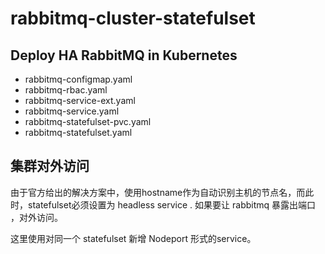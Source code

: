 # rabbitmq-cluster-statefulset

## Deploy HA RabbitMQ in Kubernetes

- rabbitmq-configmap.yaml
- rabbitmq-rbac.yaml
- rabbitmq-service-ext.yaml
- rabbitmq-service.yaml
- rabbitmq-statefulset-pvc.yaml
- rabbitmq-statefulset.yaml

## 集群对外访问

由于官方给出的解决方案中，使用hostname作为自动识别主机的节点名，而此时，statefulset必须设置为 headless service .  如果要让 rabbitmq 暴露出端口 ，对外访问。 

这里使用对同一个 statefulset 新增 Nodeport 形式的service。 


